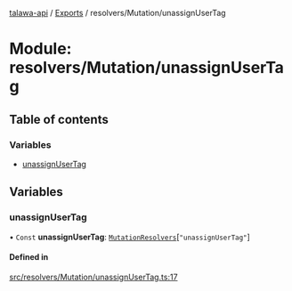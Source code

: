 [talawa-api](../README.md) / [Exports](../modules.md) / resolvers/Mutation/unassignUserTag

# Module: resolvers/Mutation/unassignUserTag

## Table of contents

### Variables

- [unassignUserTag](resolvers_Mutation_unassignUserTag.md#unassignusertag)

## Variables

### unassignUserTag

• `Const` **unassignUserTag**: [`MutationResolvers`](types_generatedGraphQLTypes.md#mutationresolvers)[``"unassignUserTag"``]

#### Defined in

[src/resolvers/Mutation/unassignUserTag.ts:17](https://github.com/PalisadoesFoundation/talawa-api/blob/e5f7a9d/src/resolvers/Mutation/unassignUserTag.ts#L17)
